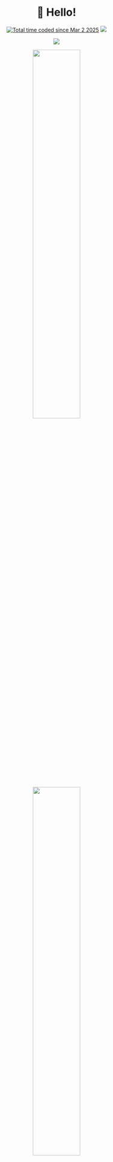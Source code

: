 <h1 align='center'>👋 Hello!</h1>
<p align='center'><a href="https://wakatime.com/@58246647-d94d-425f-b471-5e1ce80637d1"><img src="https://wakatime.com/badge/user/58246647-d94d-425f-b471-5e1ce80637d1.svg" alt="Total time coded since Mar 2 2025" /></a>
<!---
<a href="https://visitorbadge.io/status?path=https%3A%2F%2Fgithub.com%2FSuda-Baka"><img src="https://api.visitorbadge.io/api/visitors?path=https%3A%2F%2Fgithub.com%2FSuda-Baka&label=%F0%9F%8C%8D%20Total%20Visitors&countColor=%23263759&style=flat&labelStyle=none" /></a>
--->
<a href="https://github.com/Suda-Baka?tab=repositories"><img src="https://img.shields.io/github/stars/Suda-Baka?style=flat&logo=github&label=Total%20Stars&color=teal"/></a>
</p>

<p align='center'><img src="https://count.getloli.com/@sudayo?name=sudayo&theme=booru-lewd&padding=10&offset=0&align=center&scale=1&pixelated=1&darkmode=auto"/></p>

<p align='center'>
<img height="50%" width="auto" src ="https://github-readme-stats.vercel.app/api?username=Suda-Baka&show_icons=true&count_private=true&theme=darcula&hide_border=true&hide=stars,contribs&bg_color=00000000">
<img height="50%" width="auto" src ="https://github-readme-stats.vercel.app/api/top-langs/?username=Suda-Baka&layout=compact&hide_border=true&theme=darcula&bg_color=00000000&langs_count=6&hide=tex">
</p>

<p align="center">
<img src ="https://github-readme-streak-stats.herokuapp.com?user=Suda-Baka&theme=darcula&hide_border=true&background=FFFFFF00">
</p>
